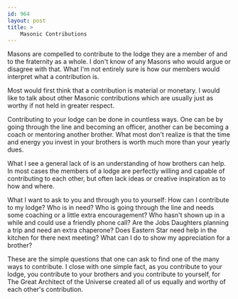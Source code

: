 ```yaml
---
id: 964
layout: post
title: >
    Masonic Contributions
---
```


Masons are compelled to contribute to the lodge they are a member of and to the fraternity as a whole. I don't know of any Masons who would argue or disagree with that. What I'm not entirely sure is how our members would interpret what a contribution is.

Most would first think that a contribution is material or monetary. I would like to talk about other Masonic contributions which are usually just as worthy if not held in greater respect.

Contributing to your lodge can be done in countless ways. One can be by going through the line and becoming an officer, another can be becoming a coach or mentoring another brother. What most don't realize is that the time and energy you invest in your brothers is worth much more than your yearly dues.

What I see a general lack of is an understanding of how brothers can help. In most cases the members of a lodge are perfectly willing and capable of contributing to each other, but often lack ideas or creative inspiration as to how and where.

What I want to ask to you and through you to yourself: How can I contribute to my lodge? Who is in need? Who is going through the line and needs some coaching or a little extra encouragement? Who hasn't shown up in a while and could use a friendly phone call? Are the Jobs Daughters planning a trip and need an extra chaperone? Does Eastern Star need help in the kitchen for there next meeting? What can I do to show my appreciation for a brother?

These are the simple questions that one can ask to find one of the many ways to contribute. I close with one simple fact, as you contribute to your lodge, you contribute to your brothers and you contribute to yourself, for The Great Architect of the Universe created all of us equally and worthy of each other's contribution.
